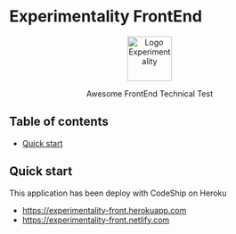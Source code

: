 # Experimentality FrontEnd

<p align="center">
  <a href="https://www.experimentality.co/">
    <img src="https://www.experimentality.co/wp-content/uploads/2017/04/experimentalitycerebro.png" alt="Logo Experimentality" width=80>
  </a>

  <p align="center">
    Awesome FrontEnd Technical Test
  </p>
</p>

## Table of contents

-   [Quick start](#quick-start)

## Quick start

This application has been deploy with CodeShip on Heroku

-   <https://experimentality-front.herokuapp.com>
-   <https://experimentality-front.netlify.com>

